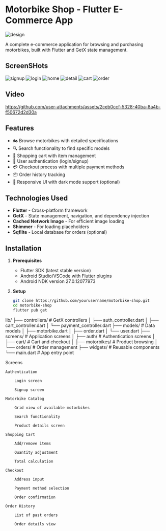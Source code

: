 # Motorbike Shop - Flutter E-Commerce App
![design](https://github.com/user-attachments/assets/90ac7c96-8ec9-4696-88bb-5b94053e354a)

A complete e-commerce application for browsing and purchasing motorbikes, built with Flutter and GetX state management.

## ScreenSHots

![signup](https://github.com/user-attachments/assets/ea6f9fbc-edba-4a2c-ac66-3ba3b98342e1)
![login](https://github.com/user-attachments/assets/2b7dd317-3da9-480f-8779-6ce16ddf739f)
![home](https://github.com/user-attachments/assets/ea2f5932-4e6f-4188-9e75-e9758d3b1852)
![detail](https://github.com/user-attachments/assets/727710d8-0e95-4fb3-8fa4-f107be7baba3)
![cart](https://github.com/user-attachments/assets/286df1b2-9d77-4845-9722-6fe7551e09de)
![order](https://github.com/user-attachments/assets/b184a76a-f137-4f94-ad72-4fac3dce6fd1)

## Video
https://github.com/user-attachments/assets/2ceb0ccf-5328-40ba-8a4b-f50672d2d30a

## Features

- 🏍️ Browse motorbikes with detailed specifications
- 🔍 Search functionality to find specific models
- 🛒 Shopping cart with item management
- 🔐 User authentication (login/signup)
- 💳 Checkout process with multiple payment methods
- 📦 Order history tracking
- 🌙 Responsive UI with dark mode support (optional)

## Technologies Used

- **Flutter** - Cross-platform framework
- **GetX** - State management, navigation, and dependency injection
- **Cached Network Image** - For efficient image loading
- **Shimmer** - For loading placeholders
- **Sqflite** - Local database for orders (optional)

## Installation

1. **Prerequisites**
   - Flutter SDK (latest stable version)
   - Android Studio/VSCode with Flutter plugins
   - Android NDK version 27.0.12077973

2. **Setup**
   ```bash
   git clone https://github.com/yourusername/motorbike-shop.git
   cd motorbike-shop
   flutter pub get


lib/
├── controllers/          # GetX controllers
│   ├── auth_controller.dart
│   ├── cart_controller.dart
│   └── payment_controller.dart
├── models/              # Data models
│   ├── motorbike.dart
│   ├── order.dart
│   └── user.dart
├── screens/             # Application screens
│   ├── auth/            # Authentication screens
│   ├── cart/            # Cart and checkout
│   ├── motorbikes/      # Product browsing
│   └── orders/          # Order management
├── widgets/             # Reusable components
└── main.dart            # App entry point

Screens

    Authentication

        Login screen

        Signup screen

    Motorbike Catalog

        Grid view of available motorbikes

        Search functionality

        Product details screen

    Shopping Cart

        Add/remove items

        Quantity adjustment

        Total calculation

    Checkout

        Address input

        Payment method selection

        Order confirmation

    Order History

        List of past orders

        Order details view
